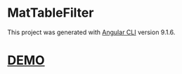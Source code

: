 # MatTableFilter

This project was generated with [Angular CLI](https://github.com/angular/angular-cli) version 9.1.6.

# [DEMO](https://stackblitz.com/edit/angular-ivy-table-filter)

